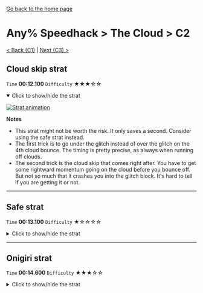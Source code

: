 [Go back to the home page](https://github.com/Doublevil/scbspeedrun)

# Any% Speedhack > The Cloud > C2

[< Back (C1)](https://github.com/Doublevil/scbspeedrun/blob/main/levels/any_sh/C/C1.md) | [Next (C3) >](https://github.com/Doublevil/scbspeedrun/blob/main/levels/any_sh/C/C3.md)

## Cloud skip strat

`Time` **00:12.100** `Difficulty` ★★★☆☆
<details open>
  <summary>Click to show/hide the strat</summary>

  [![Strat animation](https://github.com/Doublevil/scbspeedrun/blob/main/media/levels/C/C2_CloudSkip.webp)](https://github.com/Doublevil/scbspeedrun/blob/main/media/levels/C/C2_CloudSkip.mp4?raw=true)

  **Notes**
  - This strat might not be worth the risk. It only saves a second. Consider using the safe strat instead.
  - The first trick is to go under the glitch instead of over the glitch on the 4th cloud bounce. The timing is pretty precise, as always when running off clouds.
  - The second trick is the cloud skip that comes right after. You have to get some rightward momentum going on the cloud before you bounce off. But not so much that it crashes you into the glitch block. It's hard to tell if you are getting it or not.
</details>

---
## Safe strat

`Time` **00:13.100** `Difficulty` ★☆☆☆☆
<details>
  <summary>Click to show/hide the strat</summary>

  [![Strat animation](https://github.com/Doublevil/scbspeedrun/blob/main/media/levels/C/C2_NormalStrat.webp)](https://github.com/Doublevil/scbspeedrun/blob/main/media/levels/C/C2_NormalStrat.mp4?raw=true)
</details>

---
## Onigiri strat

`Time` **00:14.600** `Difficulty` ★★★☆☆
<details>
  <summary>Click to show/hide the strat</summary>

  [![Strat animation](https://github.com/Doublevil/scbspeedrun/blob/main/media/levels/C/C2_Onigiri.webp)](https://github.com/Doublevil/scbspeedrun/blob/main/media/levels/C/C2_Onigiri.mp4?raw=true)

  **Notes**
  - This is based on the cloud skip strat from the Any% route.
  - It should save a bit less than 2 seconds over taking a safer path on the two risky cloud jumps.
</details>
